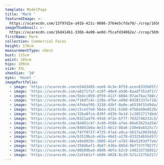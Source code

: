 ```yaml
---
template: ModelPage
title: 'Mark '
featuredImage: >-
  https://ucarecdn.com/13f97d2e-a91b-421c-9086-3764e5cfda70/-/crop/1650x922/0,56/-/preview/
imageThumbnail: >-
  https://ucarecdn.com/16d414b1-336b-4a90-ae0d-f5cafd34862e/-/crop/569x755/82,0/-/preview/
firstName: Mark
collection: Commercial Faces
height: 176cm
measurementType: chest
bust: 115cm
waist: 105cm
hips: 109cm
size: XXL
shoeSize: '10'
eyes: 'Hazel '
imagePortfolio:
  - image: 'https://ucarecdn.com/e54d3485-eee6-4c3e-8f59-acec8335b05f/'
  - image: 'https://ucarecdn.com/a8271fa7-e19f-40e9-a5d6-8aadf351df17/'
  - image: 'https://ucarecdn.com/5bdcc059-df59-411f-b084-97ae7bac788c/'
  - image: 'https://ucarecdn.com/f16dfc4c-120e-4fbe-a90d-0d281337e710/'
  - image: 'https://ucarecdn.com/4febaf05-3338-45bf-8e8e-a6539f15d9da/'
  - image: 'https://ucarecdn.com/c5ce5fe0-5b4a-4191-b1b0-47bbeb9e0520/'
  - image: 'https://ucarecdn.com/32ba8fca-039f-4d3b-9e1d-1c2852717dbd/'
  - image: 'https://ucarecdn.com/0321a476-4916-4f2e-bf7f-7032748233c3/'
  - image: 'https://ucarecdn.com/8d481c47-3c40-4586-afee-86eb3625a354/'
  - image: 'https://ucarecdn.com/84041b0a-8e33-4b13-88a6-230e8ab525c7/'
  - image: 'https://ucarecdn.com/747f9737-4725-47a4-a9ca-5617a190393d/'
  - image: 'https://ucarecdn.com/b3519bc6-e63e-46d3-a178-d33254b5b457/'
  - image: 'https://ucarecdn.com/a9e8029c-1605-41af-a783-86e5203df7e4/'
  - image: 'https://ucarecdn.com/358dbaf1-4bd7-430a-885d-9bf737f7027f/'
  - image: 'https://ucarecdn.com/80b89bad-d8d0-4bfa-b2c9-148233736852/'
  - image: 'https://ucarecdn.com/2afeb1cf-e8d6-4028-8c29-521c2275b317/'
---
```


